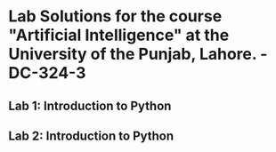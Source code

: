 # Lab Solutions for the course "Artificial Intelligence" at the University of the Punjab, Lahore. - DC-324-3

## Lab 1: Introduction to Python

## Lab 2: Introduction to Python
